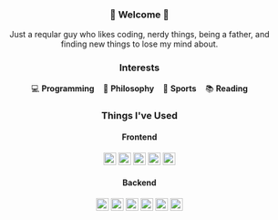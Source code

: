 <!--------------------- Introduction ---------------------->
<h3 align="center">🍺 Welcome 🍺</h3>

<!--------------------- About Me ---------------------->
<p align="center">
  Just a reqular guy who likes coding, nerdy things, being a father, and finding new things to lose my mind about.
</p>

<!--------------------- Various Interests ---------------------->
<h3 align="center">Interests</h3>

<p align="center">
  💻 <b>Programming</b> &nbsp;&nbsp; 📜 <b>Philosophy</b> &nbsp;&nbsp; 🏈 <b>Sports</b> &nbsp;&nbsp; 📚 <b>Reading</b>
</p>

<!--------------------- Technologies That I Have Used ---------------------->
<h3 align="center">Things I've Used</h3>

<!--------------------- Frontend ---------------------->
<h4 align="center">Frontend</h4>

<p align="center">
  <img src="https://img.shields.io/badge/JavaScript-323330?style=plastic&logo=javascript&logoColor=F7DF1E" height="22px"/>
  <img src="https://img.shields.io/badge/React-20232A?style=plastic&logo=react&logoColor=61DAFB" height="22px"/>
  <img src="https://img.shields.io/badge/Redux-593D88?style=plastic&logo=redux&logoColor=white" height="22px"/>
  <img src="https://img.shields.io/badge/React_Router-CA4225?style=plastic&logo=react-router&logoColor=white" height="22px"/>
  <img src="https://img.shields.io/badge/Material_UI-0081CB?style=plastic&logo=material-ui&logoColor=white" height="22px"/>
</p>

<!--------------------- Backend ---------------------->
<h4 align="center">Backend</h4>

<p align="center">
  <img src="https://img.shields.io/badge/Node.js-339933?style=plastic&logo=nodedotjs&logoColor=white" height="22px"/>
  <img src="https://img.shields.io/badge/Express.js-000000?style=plastic&logo=express&logoColor=white" height="22px"/>
  <img src="https://img.shields.io/badge/PostgreSQL-316192?style=plastic&logo=postgresql&logoColor=white" height="22px"/>
  <img src="https://img.shields.io/badge/npm-CB3837?style=plastic&logo=npm&logoColor=white" height="22px"/>
  <img src="https://img.shields.io/badge/Heroku/Dokku-430098?style=plastic&logo=heroku&logoColor=white" height="22px"/>
  <img src="https://img.shields.io/badge/Digital_Ocean-0080FF?style=plastic&logo=DigitalOcean&logoColor=white" height="22px"/>
</p>
